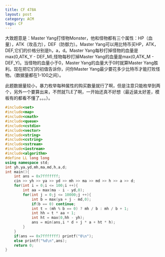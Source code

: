 ```yaml
---
title: CF 478A
layout: post
category: ACM
tags: CF
---
```



大致题意是：Master Yang打怪物Monster，他和怪物都有三个属性：HP（血量），ATK（攻击力），DEF（防御力）。Master Yang可以用比特币买HP，ATK，DEF,它们的价格分别是h，a，d。Master Yang每秒打掉怪物的血量是max(0,ATK\_Y - DEF\_M),怪物每秒打掉Master Yang的血量是max(0,ATK\_M - DEF\_Y)。当怪物的血量小于0，Master Yang的血量大于0时就算Master Yang胜利。现在把它们的初值告诉你，问你Master Yang最少要花多少比特币才能打败怪物。（数据量都在1-100之间）。


此题数据量较小，暴力枚举每种属性的购买数量就行了啊，但是注意只能枚举到两个，另外一个要算出来，不然就TLE了啊，一开始还真不好想（最近装太好差，模板有的都看不懂了。。。）。



```cpp
#include<set>
#include<map>
#include<cmath>
#include<queue>
#include<cstdio>
#include<vector>
#include<string>
#include<cstring>
#include<sstream>
#include<iostream>
#include<algorithm>
#define LL long long
using namespace std;
int yh,ya,yd,mh,ma,md,h,a,d;
int main(){
    int ans = 0x7fffffff;
    cin >> yh >> ya >> yd >> mh >> ma >> md >> h >> a >> d;
    for(int i = 0;i <= 100;i ++){
        int aa = max(ma - i - yd,0);
        for(int j = 0;j <= 10000;j ++){
            int b = max(ya + j - md,0);
            if(b == 0) continue;
            int t = (mh % b == 0) ? mh / b : mh / b + 1;
            int hh = t * aa + 1;
            int ht = max(0,hh - yh);
            ans = min(ans,i * d + j * a + ht * h);
        }
    }
    if(ans == 0x7fffffff) printf("0\n");
    else printf("%d\n",ans);
    return 0;
}
```
